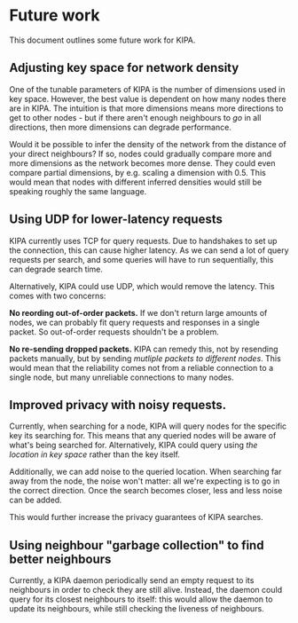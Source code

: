 # Future work

This document outlines some future work for KIPA.

## Adjusting key space for network density

One of the tunable parameters of KIPA is the number of dimensions used in key space. However, the
best value is dependent on how many nodes there are in KIPA. The intuition is that more dimensions
means more directions to get to other nodes - but if there aren't enough neighbours to *go* in all
directions, then more dimensions can degrade performance.

Would it be possible to infer the density of the network from the distance of your direct
neighbours? If so, nodes could gradually compare more and more dimensions as the network becomes
more dense. They could even compare partial dimensions, by e.g. scaling a dimension with 0.5. This
would mean that nodes with different inferred densities would still be speaking roughly the same
language.

## Using UDP for lower-latency requests

KIPA currently uses TCP for query requests. Due to handshakes to set up the connection, this can
cause higher latency. As we can send a lot of query requests per search, and some queries will have
to run sequentially, this can degrade search time.

Alternatively, KIPA could use UDP, which would remove the latency. This comes with two concerns:

**No reording out-of-order packets.** If we don't return large amounts of nodes, we can probably fit
query requests and responses in a single packet. So out-of-order requests shouldn't be a problem.

**No re-sending dropped packets.** KIPA can remedy this, not by resending packets manually, but by
sending *mutliple packets to different nodes*. This would mean that the reliability comes not from
a reliable connection to a single node, but many unreliable connections to many nodes.

## Improved privacy with noisy requests.

Currently, when searching for a node, KIPA will query nodes for the specific key its searching for.
This means that any queried nodes will be aware of what's being searched for. Alternatively, KIPA
could query using *the location in key space* rather than the key itself.

Additionally, we can add noise to the queried location. When searching far away from the node, the
noise won't matter: all we're expecting is to go in the correct direction. Once the search becomes
closer, less and less noise can be added.

This would further increase the privacy guarantees of KIPA searches.

## Using neighbour "garbage collection" to find better neighbours

Currently, a KIPA daemon periodically send an empty request to its neighbours in order to check they
are still alive. Instead, the daemon could query for its closest neighbours to itself: this would
allow the daemon to update its neighbours, while still checking the liveness of neighbours.
